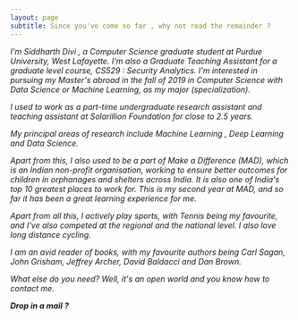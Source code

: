 ```yaml
---
layout: page
subtitle: Since you've come so far , why not read the remainder ?
---
```


_I'm Siddharth Divi , a Computer Science graduate student at Purdue University, West Lafayette. I'm also a Graduate Teaching Assistant for a graduate level course, CS529 : Security Analytics.
I'm interested in pursuing my Master's abroad in the fall of 2019 in Computer Science with
Data Science or Machine Learning, as my major (specialization)._

_I used to work as a part-time undergraduate research assistant and teaching assistant at
Solarillion Foundation for close to 2.5 years._

_My principal areas of research include Machine Learning , Deep Learning and Data Science._

_Apart from this, I also used to be a part of Make a Difference (MAD), which is an Indian
non-profit organisation, working to ensure better outcomes for children in orphanages
and shelters across India. It is also one of India's top 10 greatest places to work for.
This is my second year at MAD, and so far it has been a great learning experience
for me._

_Apart from all this, I actively play sports, with Tennis being my favourite, and I've also
competed at the regional and the national level. I also love long distance cycling._

_I am an avid reader of books, with my favourite authors being Carl Sagan, John Grisham,
Jeffrey Archer, David Baldacci and Dan Brown._

_What else do you need? Well, it's an open world and you know how to contact me._

**_Drop in a mail ?_**
